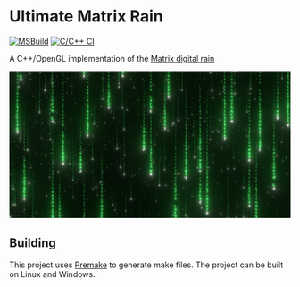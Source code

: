 # Ultimate Matrix Rain

[![MSBuild](https://github.com/erbuka/ultimate-matrix-rain/actions/workflows/msbuild.yml/badge.svg)](https://github.com/erbuka/ultimate-matrix-rain/actions/workflows/msbuild.yml)
[![C/C++ CI](https://github.com/erbuka/ultimate-matrix-rain/actions/workflows/c-cpp.yml/badge.svg)](https://github.com/erbuka/ultimate-matrix-rain/actions/workflows/c-cpp.yml)

A C++/OpenGL implementation of the [Matrix digital rain](https://en.wikipedia.org/wiki/Matrix_digital_rain)

![Screenshot](./screenshot.jpg)

## Building

This project uses [Premake](https://premake.github.io/) to generate make files.
The project can be built on Linux and Windows.
